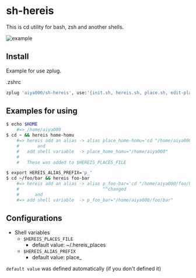 # sh-hereis
This is cd utility for bash, zsh and another shells.

![example](example.gif)


## Install
Example for use zplug.

.zshrc
```zsh
zplug 'aiya000/sh-hereis', use:'{init.sh, hereis.sh, place.sh, edit-places.sh, reload-places.sh}'
```


## Examples for using
```sh
$ echo $HOME
    #=> /home/aiya000
$ cd ~ && hereis home-homu
    #=> hereis add an alias -> alias place_home-homu='cd "/home/aiya000"'
    #       and
    #   add shell variable  -> place_home_homu="/home/aiya000"
    #
    #   These was added to $HEREIS_PLACES_FILE

$ export HEREIS_ALIAS_PREFIX='p_'
$ cd ~/foo/bar && hereis foo-bar
    #=> hereis add an alias -> alias p_foo-bar='cd "/home/aiya000/foo/bar"'
    #                                ^^changed
    #      and
    #=> add shell variable  -> p_foo_bar="/home/aiya000/foo/bar"
```


## Configurations
* Shell variables
    + `$HEREIS_PLACES_FILE`
        - default value: ~/.hereis_places
    + `$HEREIS_ALIAS_PREFIX`
        - default value: place_

`default value` was defined automatically (if you don't defined it)
